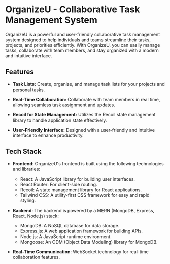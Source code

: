 # OrganizeU - Collaborative Task Management System

OrganizeU is a powerful and user-friendly collaborative task management system designed to help individuals and teams streamline their tasks, projects, and priorities efficiently. With OrganizeU, you can easily manage tasks, collaborate with team members, and stay organized with a modern and intuitive interface.

## Features

- **Task Lists:** Create, organize, and manage task lists for your projects and personal tasks.

- **Real-Time Collaboration:** Collaborate with team members in real time, allowing seamless task assignment and updates.

- **Recoil for State Management:** Utilizes the Recoil state management library to handle application state effectively.

- **User-Friendly Interface:** Designed with a user-friendly and intuitive interface to enhance productivity.

## Tech Stack

- **Frontend**: OrganizeU's frontend is built using the following technologies and libraries:

  - React: A JavaScript library for building user interfaces.
  - React Router: For client-side routing.
  - Recoil: A state management library for React applications.
  - Tailwind CSS: A utility-first CSS framework for easy and rapid styling.

- **Backend**: The backend is powered by a MERN (MongoDB, Express, React, Node.js) stack:

  - MongoDB: A NoSQL database for data storage.
  - Express.js: A web application framework for building APIs.
  - Node.js: A JavaScript runtime environment.
  - Mongoose: An ODM (Object Data Modeling) library for MongoDB.

- **Real-Time Communication**: WebSocket technology for real-time collaboration features.


